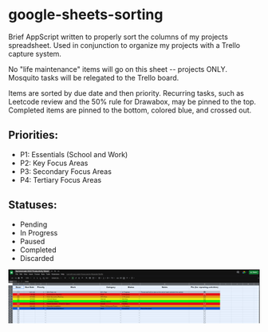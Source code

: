# google-sheets-sorting
Brief AppScript written to properly sort the columns of my projects spreadsheet. Used in conjunction to organize my projects with a Trello capture system.

No "life maintenance" items will go on this sheet -- projects ONLY. Mosquito tasks will be relegated to the Trello board. 

Items are sorted by due date and then priority. Recurring tasks, such as Leetcode review and the 50% rule for Drawabox, may be pinned to the top. Completed items are pinned to the bottom, colored blue, and crossed out. 

## Priorities: 

- P1: Essentials (School and Work)
- P2: Key Focus Areas 
- P3: Secondary Focus Areas
- P4: Tertiary Focus Areas

## Statuses:

- Pending
- In Progress
- Paused
- Completed 
- Discarded

![sample](https://github.com/MasqueradeOfSilence/google-sheets-sorting/blob/main/visual.png?raw=true)
